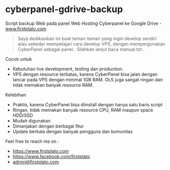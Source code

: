# cyberpanel-gdrive-backup
Script backup Web pada panel Web Hosting Cyberpanel ke Google Drive - www.firstplato.com

> Saya dedikasikan ini buat teman-teman yang ingin develop sendiri atau sekedar mempelajari cara develop VPS, dengan mempergunakan CyberPanel sebagai panel.. Silahkan lanjut baca manual.txt..

Cocok untuk
- Kebutuhan live development, testing dan production.
- VPS dengan resource terbatas, karena CyberPanel bisa jalan dengan lancar pada VPS dengan minimal 1GB RAM. OLS juga sangat ringan dan tidak memakan banyak resource RAM.

Kelebihan 
- Praktis, karena CyberPanel bisa diinstall dengan hanya satu baris script
- Ringan, tidak memakan banyak resource CPU, RAM maupun space HDD/SSD
- Mudah digunakan
- Dimanjakan dengan berbagai fitur
- Update berkala dengan banyak pengguna dan komunitas

Feel free to reach me on :
- https://www.firstplato.com
- https://www.facebook.com/firstplato
- admin@firstplato.com
